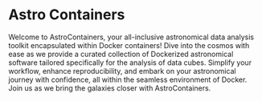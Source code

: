 # Astro Containers

Welcome to AstroContainers, your all-inclusive astronomical data analysis toolkit encapsulated within Docker containers! Dive into the cosmos with ease as we provide a curated collection of Dockerized astronomical software tailored specifically for the analysis of data cubes. Simplify your workflow, enhance reproducibility, and embark on your astronomical journey with confidence, all within the seamless environment of Docker. Join us as we bring the galaxies closer with AstroContainers.
